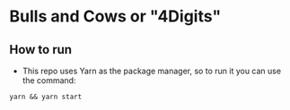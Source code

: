 # Bulls and Cows or "4Digits"

## How to run
- This repo uses Yarn as the package manager, so to run it you can use the command: 
```
yarn && yarn start
```